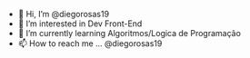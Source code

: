 - 👋 Hi, I’m @diegorosas19
- 👀 I’m interested in Dev Front-End
- 🌱 I’m currently learning Algoritmos/Logica de Programação
- 📫 How to reach me ... @diegorosas19

<!---
diegorosas19/diegorosas19 is a ✨ special ✨ repository because its `README.md` (this file) appears on your GitHub profile.
You can click the Preview link to take a look at your changes.
--->
